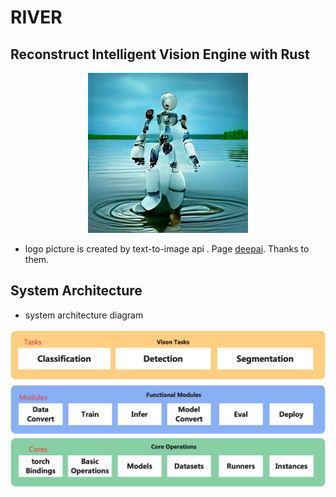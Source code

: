 # RIVER

## Reconstruct Intelligent Vision Engine with Rust

<p align="center">
 <img src="./docs/assets/robot-river.jpg">
</p>

- logo picture is created by text-to-image api . Page [deepai](https://deepai.org/machine-learning-model/text2img). Thanks to them.

## System Architecture

- system architecture diagram

<p align="center">
 <img src="./docs/assets/sys-arch.png">
</p>